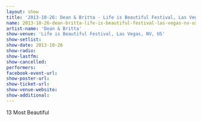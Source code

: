 ```yaml
---
layout: show
title: '2013-10-26: Dean & Britta - Life is Beautiful Festival, Las Vegas, NV, US'
name: 2013-10-26-dean-britta-life-is-beautiful-festival-las-vegas-nv-us
artist-name: 'Dean & Britta'
show-venue: 'Life is Beautiful Festival, Las Vegas, NV, US'
show-setlist: 
show-date: 2013-10-26
show-radio: 
show-lastfm: 
show-cancelled: 
performers: 
facebook-event-url: 
show-poster-url: 
show-ticket-url: 
show-venue-website: 
show-additional: 
---
```


13 Most Beautiful